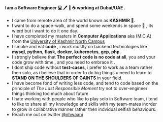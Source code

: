 #### I am a **Software Engineer** :computer: :pen: :notebook: :coffee: working at Dubai/UAE .
- I came from remote area of the world known as **KASHMIR** :sunrise_over_mountains:. 
- I want to do a space-walk, and spend some weekends in space :rocket: , its wierd but i want to do it one day.
- I have completed my masters in **Computer Applications** aka (M.C.A) from the [University of Kashmir North Campus](http://northcampus.uok.edu.in/)
- I smoke and eat **code** , i work mostly on backend technologies like **mysql**, **python**, **flask**, **docker**, **kubernetes**, **gcp**, **php**.
- I strongly believe that **The perfect code is no code at all**, you and your code grow with time , and you need to embrace it .
- I dont ship code without **test-cases**, i prefer to work as a team rather then solo, as i believe that in order to do big things u need to learn to **STAND ON THE SHOULDERS OF GAINTS** in your field.
- I have become fond of writing less code, and tend to code based on the principle of *The Last Responsible Moment* try not to over-engineer things thinking too much about future
- I hate working with people who like to play solo in Software team, i tend to like to share all my knowledge and skills with my team-mates inorder to grow in collabrative manner rather then indvidual selfish behaviours.
- Reach me out on twitter [@nhwaani](https://twitter.com/nhwaani)
